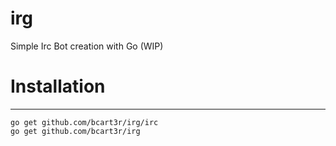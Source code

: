 irg
===

Simple Irc Bot creation with Go (WIP)

Installation
===
---------------------------------
    go get github.com/bcart3r/irg/irc
    go get github.com/bcart3r/irg